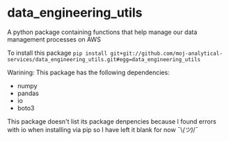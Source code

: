# data_engineering_utils
A python package containing functions that help manage our data management processes on AWS

To install this package
`pip install git+git://github.com/moj-analytical-services/data_engineering_utils.git#egg=data_engineering_utils`

Warining: This package has the following dependencies:
- numpy
- pandas
- io
- boto3

This package doesn't list its package denpencies because I found errors with io when installing via pip so I have left it blank for now ¯\\_(ツ)_/¯
